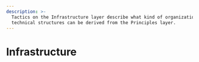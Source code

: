 ```yaml
---
description: >-
  Tactics on the Infrastructure layer describe what kind of organizational and
  technical structures can be derived from the Principles layer.
---
```


# Infrastructure


